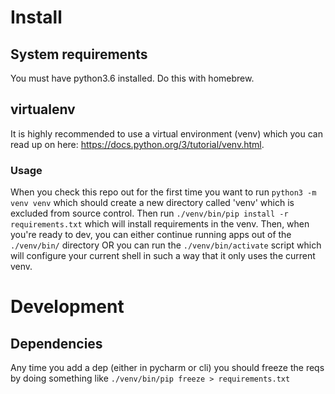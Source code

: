 # Install
## System requirements
You must have python3.6 installed. Do this with homebrew.

## virtualenv
It is highly recommended to use a virtual environment (venv) which you can read
up on here: https://docs.python.org/3/tutorial/venv.html.

### Usage
When you check this repo out for the first time you want to run
`python3 -m venv venv` which should create a new directory called 'venv' which
is excluded from source control. Then run
`./venv/bin/pip install -r requirements.txt` which will install requirements in
the venv. Then, when you're ready to dev, you can either continue running apps
out of the `./venv/bin/` directory OR you can run the `./venv/bin/activate`
script which will configure your current shell in such a way that it only uses
the current venv.

# Development
## Dependencies
Any time you add a dep (either in pycharm or cli) you should freeze the reqs
by doing something like `./venv/bin/pip freeze > requirements.txt`

